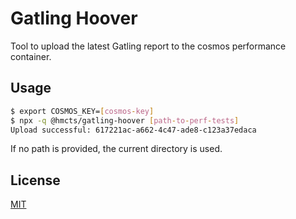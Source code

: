 # Gatling Hoover

Tool to upload the latest Gatling report to the cosmos performance container.

## Usage
```bash
$ export COSMOS_KEY=[cosmos-key]
$ npx -q @hmcts/gatling-hoover [path-to-perf-tests]
Upload successful: 617221ac-a662-4c47-ade8-c123a37edaca
```

If no path is provided, the current directory is used.

## License
[MIT](LICENSE)
